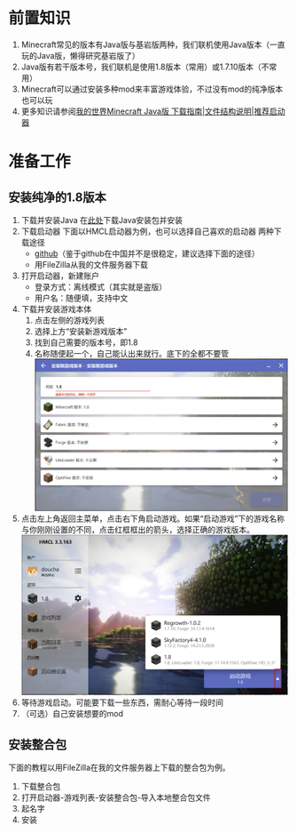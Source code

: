 # 前置知识
1. Minecraft常见的版本有Java版与基岩版两种，我们联机使用Java版本（一直玩的Java版，懒得研究基岩版了）
1. Java版有若干版本号，我们联机是使用1.8版本（常用）或1.7.10版本（不常用）
1. Minecraft可以通过安装多种mod来丰富游戏体验，不过没有mod的纯净版本也可以玩
1. 更多知识请参阅[我的世界Minecraft Java版 下载指南|文件结构说明|推荐启动器](https://www.mcbbs.net/thread-38297-1-1.html)

# 准备工作
## 安装纯净的1.8版本
1. 下载并安装Java
    在[此处](https://www.java.com/zh-CN/download/)下载Java安装包并安装
1. 下载启动器
    下面以HMCL启动器为例，也可以选择自己喜欢的启动器
    两种下载途径
    - [github](https://github.com/huanghongxun/HMCL/releases/tag/v3.3.163)（鉴于github在中国并不是很稳定，建议选择下面的途径）
    - 用FileZilla从我的文件服务器下载
1. 打开启动器，新建账户
    - 登录方式：离线模式（其实就是盗版）
    - 用户名：随便填，支持中文
1. 下载并安装游戏本体
    1. 点击左侧的游戏列表
    1. 选择上方“安装新游戏版本”
    1. 找到自己需要的版本号，即1.8
    1. 名称随便起一个，自己能认出来就行。底下的全都不要管
        ![](minecraft纯净版安装.png)
1. 点击左上角返回主菜单，点击右下角启动游戏。如果“启动游戏”下的游戏名称与你刚刚设置的不同，点击红框框出的箭头，选择正确的游戏版本。
    ![](minecraft启动.png)
1. 等待游戏启动。可能要下载一些东西，需耐心等待一段时间
1. （可选）自己安装想要的mod
## 安装整合包
下面的教程以用FileZilla在我的文件服务器上下载的整合包为例。
1. 下载整合包
1. 打开启动器-游戏列表-安装整合包-导入本地整合包文件
1. 起名字
1. 安装
